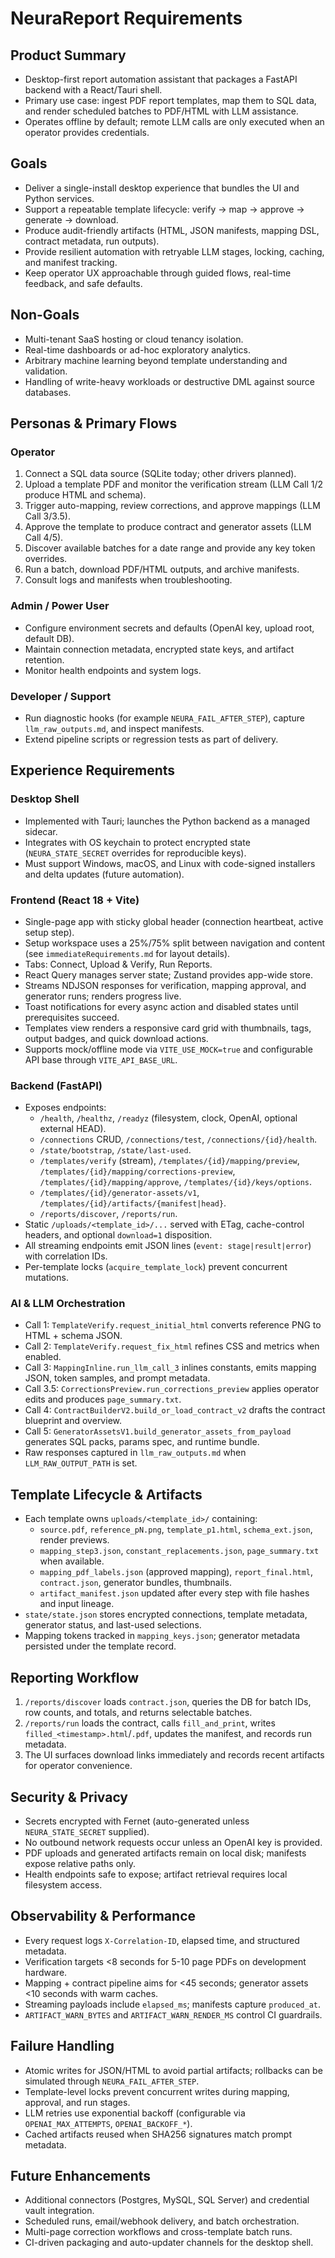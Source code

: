 # NeuraReport Requirements

## Product Summary

- Desktop-first report automation assistant that packages a FastAPI backend with a React/Tauri shell.
- Primary use case: ingest PDF report templates, map them to SQL data, and render scheduled batches to PDF/HTML with LLM assistance.
- Operates offline by default; remote LLM calls are only executed when an operator provides credentials.

## Goals

- Deliver a single-install desktop experience that bundles the UI and Python services.
- Support a repeatable template lifecycle: verify -> map -> approve -> generate -> download.
- Produce audit-friendly artifacts (HTML, JSON manifests, mapping DSL, contract metadata, run outputs).
- Provide resilient automation with retryable LLM stages, locking, caching, and manifest tracking.
- Keep operator UX approachable through guided flows, real-time feedback, and safe defaults.

## Non-Goals

- Multi-tenant SaaS hosting or cloud tenancy isolation.
- Real-time dashboards or ad-hoc exploratory analytics.
- Arbitrary machine learning beyond template understanding and validation.
- Handling of write-heavy workloads or destructive DML against source databases.

## Personas & Primary Flows

### Operator

1. Connect a SQL data source (SQLite today; other drivers planned).
2. Upload a template PDF and monitor the verification stream (LLM Call 1/2 produce HTML and schema).
3. Trigger auto-mapping, review corrections, and approve mappings (LLM Call 3/3.5).
4. Approve the template to produce contract and generator assets (LLM Call 4/5).
5. Discover available batches for a date range and provide any key token overrides.
6. Run a batch, download PDF/HTML outputs, and archive manifests.
7. Consult logs and manifests when troubleshooting.

### Admin / Power User

- Configure environment secrets and defaults (OpenAI key, upload root, default DB).
- Maintain connection metadata, encrypted state keys, and artifact retention.
- Monitor health endpoints and system logs.

### Developer / Support

- Run diagnostic hooks (for example `NEURA_FAIL_AFTER_STEP`), capture `llm_raw_outputs.md`, and inspect manifests.
- Extend pipeline scripts or regression tests as part of delivery.

## Experience Requirements

### Desktop Shell

- Implemented with Tauri; launches the Python backend as a managed sidecar.
- Integrates with OS keychain to protect encrypted state (`NEURA_STATE_SECRET` overrides for reproducible keys).
- Must support Windows, macOS, and Linux with code-signed installers and delta updates (future automation).

### Frontend (React 18 + Vite)

- Single-page app with sticky global header (connection heartbeat, active setup step).
- Setup workspace uses a 25%/75% split between navigation and content (see `immediateRequirements.md` for layout details).
- Tabs: Connect, Upload & Verify, Run Reports.
- React Query manages server state; Zustand provides app-wide store.
- Streams NDJSON responses for verification, mapping approval, and generator runs; renders progress live.
- Toast notifications for every async action and disabled states until prerequisites succeed.
- Templates view renders a responsive card grid with thumbnails, tags, output badges, and quick download actions.
- Supports mock/offline mode via `VITE_USE_MOCK=true` and configurable API base through `VITE_API_BASE_URL`.

### Backend (FastAPI)

- Exposes endpoints:
  - `/health`, `/healthz`, `/readyz` (filesystem, clock, OpenAI, optional external HEAD).
  - `/connections` CRUD, `/connections/test`, `/connections/{id}/health`.
  - `/state/bootstrap`, `/state/last-used`.
  - `/templates/verify` (stream), `/templates/{id}/mapping/preview`, `/templates/{id}/mapping/corrections-preview`, `/templates/{id}/mapping/approve`, `/templates/{id}/keys/options`.
  - `/templates/{id}/generator-assets/v1`, `/templates/{id}/artifacts/{manifest|head}`.
  - `/reports/discover`, `/reports/run`.
- Static `/uploads/<template_id>/...` served with ETag, cache-control headers, and optional `download=1` disposition.
- All streaming endpoints emit JSON lines (`event: stage|result|error`) with correlation IDs.
- Per-template locks (`acquire_template_lock`) prevent concurrent mutations.

### AI & LLM Orchestration

- Call 1: `TemplateVerify.request_initial_html` converts reference PNG to HTML + schema JSON.
- Call 2: `TemplateVerify.request_fix_html` refines CSS and metrics when enabled.
- Call 3: `MappingInline.run_llm_call_3` inlines constants, emits mapping JSON, token samples, and prompt metadata.
- Call 3.5: `CorrectionsPreview.run_corrections_preview` applies operator edits and produces `page_summary.txt`.
- Call 4: `ContractBuilderV2.build_or_load_contract_v2` drafts the contract blueprint and overview.
- Call 5: `GeneratorAssetsV1.build_generator_assets_from_payload` generates SQL packs, params spec, and runtime bundle.
- Raw responses captured in `llm_raw_outputs.md` when `LLM_RAW_OUTPUT_PATH` is set.

## Template Lifecycle & Artifacts

- Each template owns `uploads/<template_id>/` containing:
  - `source.pdf`, `reference_pN.png`, `template_p1.html`, `schema_ext.json`, render previews.
  - `mapping_step3.json`, `constant_replacements.json`, `page_summary.txt` when available.
  - `mapping_pdf_labels.json` (approved mapping), `report_final.html`, `contract.json`, generator bundles, thumbnails.
  - `artifact_manifest.json` updated after every step with file hashes and input lineage.
- `state/state.json` stores encrypted connections, template metadata, generator status, and last-used selections.
- Mapping tokens tracked in `mapping_keys.json`; generator metadata persisted under the template record.

## Reporting Workflow

1. `/reports/discover` loads `contract.json`, queries the DB for batch IDs, row counts, and totals, and returns selectable batches.
2. `/reports/run` loads the contract, calls `fill_and_print`, writes `filled_<timestamp>.html`/`.pdf`, updates the manifest, and records run metadata.
3. The UI surfaces download links immediately and records recent artifacts for operator convenience.

## Security & Privacy

- Secrets encrypted with Fernet (auto-generated unless `NEURA_STATE_SECRET` supplied).
- No outbound network requests occur unless an OpenAI key is provided.
- PDF uploads and generated artifacts remain on local disk; manifests expose relative paths only.
- Health endpoints safe to expose; artifact retrieval requires local filesystem access.

## Observability & Performance

- Every request logs `X-Correlation-ID`, elapsed time, and structured metadata.
- Verification targets <8 seconds for 5-10 page PDFs on development hardware.
- Mapping + contract pipeline aims for <45 seconds; generator assets <10 seconds with warm caches.
- Streaming payloads include `elapsed_ms`; manifests capture `produced_at`.
- `ARTIFACT_WARN_BYTES` and `ARTIFACT_WARN_RENDER_MS` control CI guardrails.

## Failure Handling

- Atomic writes for JSON/HTML to avoid partial artifacts; rollbacks can be simulated through `NEURA_FAIL_AFTER_STEP`.
- Template-level locks prevent concurrent writes during mapping, approval, and run stages.
- LLM retries use exponential backoff (configurable via `OPENAI_MAX_ATTEMPTS`, `OPENAI_BACKOFF_*`).
- Cached artifacts reused when SHA256 signatures match prompt metadata.

## Future Enhancements

- Additional connectors (Postgres, MySQL, SQL Server) and credential vault integration.
- Scheduled runs, email/webhook delivery, and batch orchestration.
- Multi-page correction workflows and cross-template batch runs.
- CI-driven packaging and auto-updater channels for the desktop shell.
